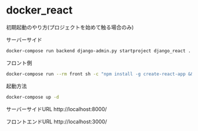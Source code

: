 # docker_react


初期起動のやり方(プロジェクトを始めて触る場合のみ)

サーバーサイド
```bash
docker-compose run backend django-admin.py startproject django_react .
```

フロント側
```bash
docker-compose run --rm front sh -c "npm install -g create-react-app && create-react-app django_front"
```

起動方法
```bash
docker-compose up -d
```

サーバーサイドURL
http://localhost:8000/

フロントエンドURL
http://localhost:3000/
